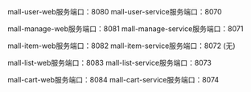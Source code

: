 
mall-user-web服务端口：8080
mall-user-service服务端口：8070


mall-manage-web服务端口：8081
mall-manage-service服务端口：8071

mall-item-web服务端口：8082
mall-item-service服务端口：8072 (无)

mall-list-web服务端口：8083
mall-list-service服务端口：8073

mall-cart-web服务端口：8084
mall-cart-service服务端口：8074


